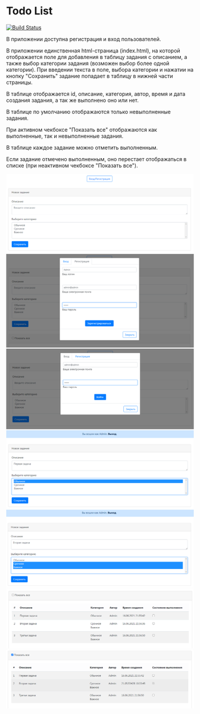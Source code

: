 # Todo List
[![Build Status](https://travis-ci.com/EvgeniyDanisevich/job4j_todo.svg?branch=master)](https://travis-ci.com/EvgeniyDanisevich/job4j_todo)

В приложении доступна регистрация и вход пользователей.

В приложении единственная html-страница (index.html), на которой отображается поле для добавления в таблицу задания с описанием, а также выбор категории задания (возможен выбор более одной категории). 
При введении текста в поле, выбора категории и нажатии на кнопку "Сохранить" задание попадает в таблицу в нижней части страницы.

В таблице отображается id, описание, категория, автор, время и дата создания задания, а так же выполнено оно или нет. 

В таблице по умолчанию отображаются только невыполненные задания.

При активном чекбоксе "Показать все" отображаются как выполненные, так и невыполненные задания.

В таблице каждое задание можно отметить выполненным.

Если задание отмечено выполненным, оно перестает отображаться в списке (при неактивном чекбоксе "Показать все").

![alt text](images/image1.png)
![alt text](images/image2.png)
![alt text](images/image3.png)
![alt text](images/image4.png)
![alt text](images/image5.png)
![alt text](images/image6.png)
![alt text](images/image7.png)